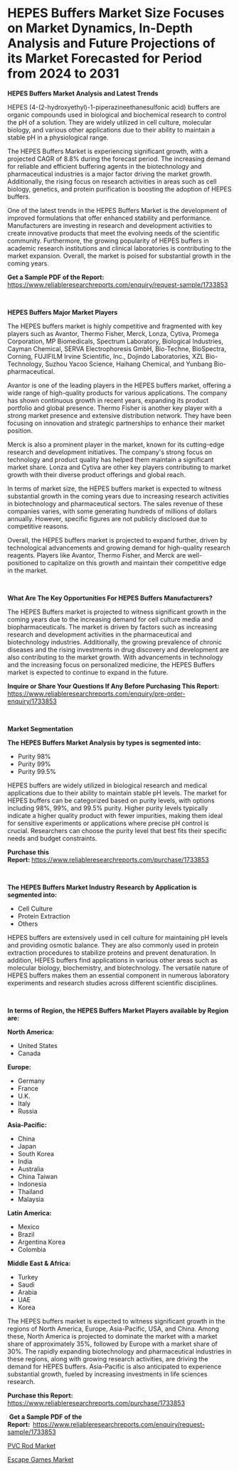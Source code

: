 <p><h1>HEPES Buffers Market Size Focuses on Market Dynamics, In-Depth Analysis and Future Projections of its Market Forecasted for Period from 2024 to 2031</h1></p><p><strong>HEPES Buffers Market Analysis and Latest Trends</strong></p>
<p><p>HEPES (4-(2-hydroxyethyl)-1-piperazineethanesulfonic acid) buffers are organic compounds used in biological and biochemical research to control the pH of a solution. They are widely utilized in cell culture, molecular biology, and various other applications due to their ability to maintain a stable pH in a physiological range.</p><p>The HEPES Buffers Market is experiencing significant growth, with a projected CAGR of 8.8% during the forecast period. The increasing demand for reliable and efficient buffering agents in the biotechnology and pharmaceutical industries is a major factor driving the market growth. Additionally, the rising focus on research activities in areas such as cell biology, genetics, and protein purification is boosting the adoption of HEPES buffers.</p><p>One of the latest trends in the HEPES Buffers Market is the development of improved formulations that offer enhanced stability and performance. Manufacturers are investing in research and development activities to create innovative products that meet the evolving needs of the scientific community. Furthermore, the growing popularity of HEPES buffers in academic research institutions and clinical laboratories is contributing to the market expansion. Overall, the market is poised for substantial growth in the coming years.</p></p>
<p><strong>Get a Sample PDF of the Report:&nbsp;</strong> <a href="https://www.reliableresearchreports.com/enquiry/request-sample/1733853">https://www.reliableresearchreports.com/enquiry/request-sample/1733853</a></p>
<p>&nbsp;</p>
<p><strong>HEPES Buffers Major Market Players</strong></p>
<p><p>The HEPES buffers market is highly competitive and fragmented with key players such as Avantor, Thermo Fisher, Merck, Lonza, Cytiva, Promega Corporation, MP Biomedicals, Spectrum Laboratory, Biological Industries, Cayman Chemical, SERVA Electrophoresis GmbH, Bio-Techne, BioSpectra, Corning, FUJIFILM Irvine Scientific, Inc., Dojindo Laboratories, XZL Bio-Technology, Suzhou Yacoo Science, Haihang Chemical, and Yunbang Bio-pharmaceutical.</p><p>Avantor is one of the leading players in the HEPES buffers market, offering a wide range of high-quality products for various applications. The company has shown continuous growth in recent years, expanding its product portfolio and global presence. Thermo Fisher is another key player with a strong market presence and extensive distribution network. They have been focusing on innovation and strategic partnerships to enhance their market position.</p><p>Merck is also a prominent player in the market, known for its cutting-edge research and development initiatives. The company's strong focus on technology and product quality has helped them maintain a significant market share. Lonza and Cytiva are other key players contributing to market growth with their diverse product offerings and global reach.</p><p>In terms of market size, the HEPES buffers market is expected to witness substantial growth in the coming years due to increasing research activities in biotechnology and pharmaceutical sectors. The sales revenue of these companies varies, with some generating hundreds of millions of dollars annually. However, specific figures are not publicly disclosed due to competitive reasons.</p><p>Overall, the HEPES buffers market is projected to expand further, driven by technological advancements and growing demand for high-quality research reagents. Players like Avantor, Thermo Fisher, and Merck are well-positioned to capitalize on this growth and maintain their competitive edge in the market.</p></p>
<p>&nbsp;</p>
<p><strong>What Are The Key Opportunities For HEPES Buffers Manufacturers?</strong></p>
<p><p>The HEPES Buffers market is projected to witness significant growth in the coming years due to the increasing demand for cell culture media and biopharmaceuticals. The market is driven by factors such as increasing research and development activities in the pharmaceutical and biotechnology industries. Additionally, the growing prevalence of chronic diseases and the rising investments in drug discovery and development are also contributing to the market growth. With advancements in technology and the increasing focus on personalized medicine, the HEPES Buffers market is expected to continue to expand in the future.</p></p>
<p><strong>Inquire or Share Your Questions If Any Before Purchasing This Report:</strong> <a href="https://www.reliableresearchreports.com/enquiry/pre-order-enquiry/1733853">https://www.reliableresearchreports.com/enquiry/pre-order-enquiry/1733853</a></p>
<p>&nbsp;</p>
<p><strong>Market Segmentation</strong></p>
<p><strong>The HEPES Buffers Market Analysis by types is segmented into:</strong></p>
<p><ul><li>Purity 98%</li><li>Purity 99%</li><li>Purity 99.5%</li></ul></p>
<p><p>HEPES buffers are widely utilized in biological research and medical applications due to their ability to maintain stable pH levels. The market for HEPES buffers can be categorized based on purity levels, with options including 98%, 99%, and 99.5% purity. Higher purity levels typically indicate a higher quality product with fewer impurities, making them ideal for sensitive experiments or applications where precise pH control is crucial. Researchers can choose the purity level that best fits their specific needs and budget constraints.</p></p>
<p><strong>Purchase this Report:&nbsp;</strong><a href="https://www.reliableresearchreports.com/purchase/1733853">https://www.reliableresearchreports.com/purchase/1733853</a></p>
<p>&nbsp;</p>
<p><strong>The HEPES Buffers Market Industry Research by Application is segmented into:</strong></p>
<p><ul><li>Cell Culture</li><li>Protein Extraction</li><li>Others</li></ul></p>
<p><p>HEPES buffers are extensively used in cell culture for maintaining pH levels and providing osmotic balance. They are also commonly used in protein extraction procedures to stabilize proteins and prevent denaturation. In addition, HEPES buffers find applications in various other areas such as molecular biology, biochemistry, and biotechnology. The versatile nature of HEPES buffers makes them an essential component in numerous laboratory experiments and research studies across different scientific disciplines.</p></p>
<p>&nbsp;</p>
<p><strong>In terms of Region, the HEPES Buffers Market Players available by Region are:</strong></p>
<p>
    <p> <strong> North America: </strong>
        <ul>
            <li>United States</li>
            <li>Canada</li>
        </ul>
        </p> 
    <p> <strong> Europe: </strong>
        <ul>
            <li>Germany</li>
            <li>France</li>
            <li>U.K.</li>
            <li>Italy</li>
            <li>Russia</li>
        </ul>
        </p> 
    <p> <strong> Asia-Pacific: </strong>
        <ul>
            <li>China</li>
            <li>Japan</li>
            <li>South Korea</li>
            <li>India</li>
            <li>Australia</li>
            <li>China Taiwan</li>
            <li>Indonesia</li>
            <li>Thailand</li>
            <li>Malaysia</li>
        </ul>
        </p> 
    <p> <strong> Latin America: </strong>
        <ul>
            <li>Mexico</li>
            <li>Brazil</li>
            <li>Argentina Korea</li>
            <li>Colombia</li>
        </ul>
        </p> 
    <p> <strong> Middle East & Africa: </strong>
        <ul>
            <li>Turkey</li>
            <li>Saudi</li>
            <li>Arabia</li>
            <li>UAE</li>
            <li>Korea</li>
        </ul>
    </p>
    </p>
<p><p>The HEPES buffers market is expected to witness significant growth in the regions of North America, Europe, Asia-Pacific, USA, and China. Among these, North America is projected to dominate the market with a market share of approximately 35%, followed by Europe with a market share of 30%. The rapidly expanding biotechnology and pharmaceutical industries in these regions, along with growing research activities, are driving the demand for HEPES buffers. Asia-Pacific is also anticipated to experience substantial growth, fueled by increasing investments in life sciences research.</p></p>
<p><strong>Purchase this Report: </strong><a href="https://www.reliableresearchreports.com/purchase/1733853">https://www.reliableresearchreports.com/purchase/1733853</a></p>
<p>&nbsp;<strong>Get a Sample PDF of the Report:&nbsp;&nbsp;</strong><a href="https://www.reliableresearchreports.com/enquiry/request-sample/1733853">https://www.reliableresearchreports.com/enquiry/request-sample/1733853</a></p>
<p><strong></strong></p>
<p><p><a href="https://github.com/Sherrillcrooksxa8i18ucf2m/Market-Research-Report-List-1/blob/main/pvc-rod-market.md">PVC Rod Market</a></p><p><a href="https://summer-dogwood-3e9.notion.site/Escape-Games-Market-Centers-on-Aspects-such-as-Market-Growth-Market-Share-Market-Opportunity-and--82791bb773be45b7ab711697bde429cf">Escape Games Market</a></p></p>